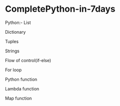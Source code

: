 # CompletePython-in-7days
Python:-
 List

 Dictionary

 Tuples

 Strings

 Flow of control(if-else)

 For loop

 Python function

 Lambda function

 Map function
